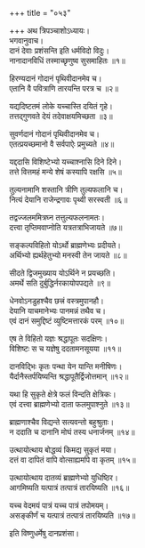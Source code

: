 +++
title = "०५३"

+++
अथ त्रिपञ्चाशोऽध्यायः।  
भगवानुवाच।  
दानं देवाः प्रशंसन्ति इति धर्मविदो विदुः।  
नानादानविधिं तस्माच्छृणुष्व सुसमाहितः ॥१॥

हिरण्यदानं गोदानं पृथिवीदानमेव च।  
एतानि वै पवित्राणि तारयन्ति परत्र च ॥२॥

यद्यदिष्टतमं लोके यच्चास्ति दयितं गृहे।  
तत्तद्गुणवते देयं तदेवाक्षयमिच्छता ॥३॥

सुवर्णदानं गोदानं पृथिवीदानमेव च।  
एतत्प्रयच्छमानो वै सर्वपाऐः प्रमुच्यते ॥४॥

यद्ददासि विशिष्टेभ्यो यच्चाश्नासि दिने दिने।  
तत्ते वित्तमहं मन्ये शेषं कस्यापि रक्षसि ॥५॥

तुल्यनामानि शस्तानि त्रीणि तुल्यफलानि च।  
नित्यं देयानि राजेन्द्रगावः पृथ्वी सरस्वती ॥६॥

तद्वज्जलममित्रघ्न तत्तुल्यफलनामतः।  
दत्त्वा तृप्तिमवाप्नोति यत्रतत्राभिजायते ॥७॥

सङ्कल्पविहितो योऽर्थो ब्राह्मणेभ्यः प्रदीयते।  
अर्थिभ्यो ह्यर्थहेतुभ्यो मनस्वी तेन जायते ॥८॥

सीदते द्विजमुख्याय योऽर्थिने न प्रयच्छति।  
अमर्थे सति दुर्बुद्धिर्नरकायोपपद्यते ॥९॥

धेनवोऽनडुहश्चैव छत्त्रं वस्त्रमुपानहौ।  
देयानि याचमानेभ्यः पानमन्नं तथैव च।  
एवं दानं समुद्दिष्टं व्युष्टिमत्तारकं परम् ॥१०॥

एष ते विहितो यज्ञः श्रद्धापूतः सदक्षिणः।  
विशिष्टः स च यज्ञेषु ददतामनसूयया ॥११॥

दानविद्भिः कृतः पन्था येन यान्ति मनीषिणः।  
यैर्दानैस्तर्पयिष्यन्ति श्रद्धापूतैर्द्विजोत्तमान् ॥१२॥

यथा हि सुकृते क्षेत्रे फलं विन्दति क्षेत्रिकः।  
एवं दत्त्वा ब्राह्मणेभ्यो दाता फलमुपाश्नुते ॥१३॥

ब्राह्मणाश्चैव विद्यन्ते सत्यवन्तो बहुश्रुताः।  
न ददाति च दानानि मोघं तस्य धनार्जनम् ॥१४॥

उत्थायोत्थाय बोद्धव्यं किमद्य सुकृतं मया।  
दत्तं वा दापितं वापि वोत्साह्यमपि वा कृतम् ॥१५॥

उत्थायोत्थाय दातव्यं ब्राह्मणेभ्यो युधिष्ठिर।  
आगमिष्यति यत्पात्रं तत्पात्रं तारयिष्यति ॥१६॥

यच्च वेदमयं पात्रं यच्च पात्रं तपोमयम्।  
असङ्कीर्णं च यत्पात्रं तत्पात्रं तारयिष्यति ॥१७॥

इति विष्णुधर्मेषु दानप्रशंसा।  
